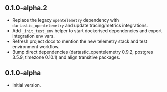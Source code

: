 
## 0.1.0-alpha.2

- Replace the legacy `opentelemetry` dependency with `dartastic_opentelemetry` and update tracing/metrics integrations.
- Add `_init_test_env` helper to start dockerised dependencies and export integration env vars.
- Refresh project docs to mention the new telemetry stack and test environment workflow.
- Bump direct dependencies (dartastic_opentelemetry 0.9.2, postgres 3.5.9, timezone 0.10.1) and align transitive packages.

## 0.1.0-alpha

- Initial version.
